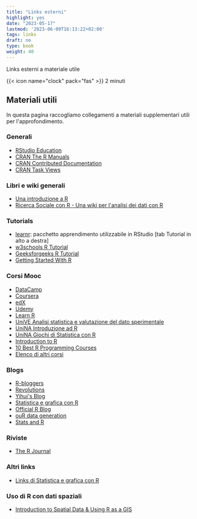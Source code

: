```yaml
---
title: "Links esterni"
highlight: yes
date: "2023-05-17"
lastmod: '2023-06-09T16:13:22+02:00'
tags: links
draft: no
type: book
weight: 40
---
```


Links esterni a materiale utile

<!--more-->

{{< icon name="clock" pack="fas" >}} 2 minuti

## Materiali utili

In questa pagina raccogliamo collegamenti a materiali supplementari utili per l'approfondimento.

### Generali

-   [RStudio Education](https://education.rstudio.com/learn/)
-   [CRAN The R Manuals](https://cran.r-project.org/manuals.html)
-   [CRAN Contributed Documentation](https://cran.r-project.org/other-docs.html)
-   [CRAN Task Views](https://cran.r-project.org/web/views/)

### Libri e wiki generali

-   [Una introduzione a R](http://datascience.maths.unitn.it/events/ips2021/R/index.html)
-   [Ricerca Sociale con R - Una wiki per l'analisi dei dati con R](https://www.agnesevardanega.eu/wiki/r/start)


### Tutorials

* [learnr](https://rstudio.github.io/learnr/): pacchetto apprendimento utilizzabile in RStudio [tab Tutorial in alto a destra]
* [w3schools R Tutorial](https://www.w3schools.com/r/)
* [Geeksforgeeks R Tutorial](https://www.geeksforgeeks.org/r-tutorial/)
* [Getting Started With R](https://rpubs.com/nickbearman/gettingstartedwithr)

### Corsi Mooc

-   [DataCamp](https://app.datacamp.com/)
-   [Coursera](https://www.coursera.org/search?query=r&)
-   [edX](https://www.edx.org/search?q=R)
-   [Udemy](https://www.udemy.com/courses/search/?src=ukw&q=R)
-   [Learn R](https://www.codecademy.com/learn/learn-r)
-   [UniVE Analisi statistica e valutazione del dato sperimentale](https://learn.eduopen.org/eduopenv2/course_details.php?courseid=534)
-   [UniNA Introduzione ad R](https://lms.federica.eu/enrol/index.php?id=520)
-   [UniNA Giochi di Statistica con R](https://lms.federica.eu/enrol/index.php?id=227)
-   [Introduction to R](https://www.mygreatlearning.com/academy/learn-for-free/courses/introduction-to-r)
-   [10 Best R Programming Courses](https://www.classcentral.com/report/best-r-programming-courses)
-   [Elenco di altri corsi](https://www.mooc-list.com/tags/r-programming)

### Blogs

-   [R-bloggers](https://www.r-bloggers.com/)
-   [Revolutions](https://blog.revolutionanalytics.com/)
-   [Yihui's Blog](https://yihui.org/en/)
-   [Statistica e grafica con R](https://impararfacendo.blogspot.com/)
-   [Official R Blog](https://blog.r-project.org/)
-   [ouR data generation](https://www.rdatagen.net/)
-   [Stats and R](https://statsandr.com/)

### Riviste

-   [The R Journal](https://journal.r-project.org/)

### Altri links

* [Links di Statistica e grafica con R](https://impararfacendo.blogspot.com/p/link.html)

### Uso di R con dati spaziali

* [Introduction to Spatial Data & Using R as a GIS](https://github.com/nickbearman/intro-r-spatial-analysis)
